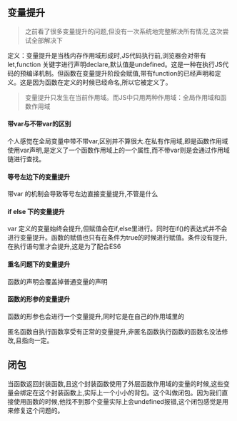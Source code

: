 ## 变量提升

> 之前看了很多变量提升的问题,但没有一次系统地完整解决所有情况,这次尝试全部解决下

定义：变量提升是当栈内存作用域形成时,JS代码执行前,浏览器会对带有 let,function 关键字进行声明declare,默认值是undefined。这是一种在执行JS代码的预编译机制。但函数在变量提升阶段会赋值,带有function的已经声明和定义。这是因为函数在定义的时候已经命名,所以它被定义了。

> 变量提升只发生在当前作用域。而JS中只用两种作用域：全局作用域和函数作用域

#### 带var与不带var的区别

个人感觉在全局变量中带不带var,区别并不算很大.在私有作用域,即是函数作用域使用var声明,是定义了一个函数作用域上的一个属性,而不带var则是会通过作用域链进行查找。

#### 等号左边下的变量提升

带var 的机制会导致等号左边直接变量提升,不管是什么

#### if else 下的变量提升

var 定义的变量始终会提升,但赋值会在if,else里进行。同时在if()的表达式并不会进行变量提升。函数的赋值也只有在条件为true的时候进行赋值。条件没有提升,在执行语句里才会提升,这是为了配合ES6

#### 重名问题下的变量提升

函数的声明会覆盖掉普通变量的声明

#### 函数的形参的变量提升

函数的形参也会进行一个变量提升,同时它是在自己的作用域里的

匿名函数自执行函数享受有正常的变量提升,非匿名函数执行函数的函数名没法修改,且指向一定。

## 闭包

当函数返回封装函数,且这个封装函数使用了外层函数作用域的变量的时候,这些变量会绑定在这个封装函数上,实际上一个小小的背包。这个叫做闭包。因为我们直接使用函数的时候,他找不到那个变量实际上会undefined报错,这个闭包感觉是用来修复这个问题的。

